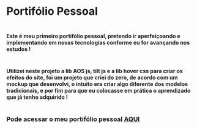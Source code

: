 # Portifólio Pessoal 

#

####  Este é meu primeiro portifólio pessoal, pretendo ir aperfeiçoando e implementando em novas tecnologias conforme eu for avançando nos estudos !

#

#### Utilizei neste projeto a lib AOS js, tilt js e a lib hover css para criar os efeitos do site, foi um projeto que criei do zero, de acordo com um mockup que desenvolvi, o intuito era criar algo diferente dos modelos tradicionais, e por fim para que eu colocasse em prática o aprendizado que já tenho adquirido !

#

### Pode acessar o meu portifólio pessoal [AQUI]()

#






